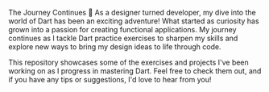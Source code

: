 The Journey Continues 🎯
As a designer turned developer, my dive into the world of Dart has been an exciting adventure! What started as curiosity has grown into a passion for creating functional applications. My journey continues as I tackle Dart practice exercises to sharpen my skills and explore new ways to bring my design ideas to life through code.

This repository showcases some of the exercises and projects I've been working on as I progress in mastering Dart. Feel free to check them out, and if you have any tips or suggestions, I'd love to hear from you!
